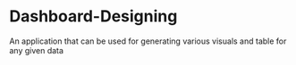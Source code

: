 # Dashboard-Designing
An application that can be used for generating various visuals and table for any given data
